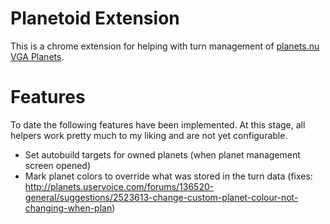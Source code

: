 # Planetoid Extension

This is a chrome extension for helping with turn management of [planets.nu](http://planets.nu) [VGA Planets](https://en.wikipedia.org/wiki/VGA_Planets).

# Features

To date the following features have been implemented.  At this stage, all helpers work pretty much to my liking and are not yet configurable.

- Set autobuild targets for owned planets (when planet management screen opened)
- Mark planet colors to override what was stored in the turn data (fixes: http://planets.uservoice.com/forums/136520-general/suggestions/2523613-change-custom-planet-colour-not-changing-when-plan)